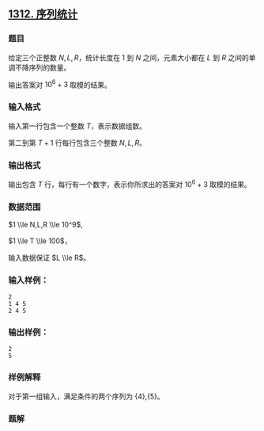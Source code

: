 ## [1312\. 序列统计](https://www.acwing.com/problem/content/1314/)

### 题目

给定三个正整数 $N,L,R$，统计长度在 $1$ 到 $N$ 之间，元素大小都在 $L$ 到 $R$ 之间的单调不降序列的数量。

输出答案对 $10^6+3$ 取模的结果。

### 输入格式

输入第一行包含一个整数 $T$，表示数据组数。

第二到第 $T+1$ 行每行包含三个整数 $N,L,R$。

### 输出格式

输出包含 $T$ 行，每行有一个数字，表示你所求出的答案对 $10^6+3$ 取模的结果。

### 数据范围

$1 \\le N,L,R \\le 10^9$,

$1 \\le T \\le 100$，

输入数据保证 $L \\le R$。

### 输入样例：

```
2
1 4 5
2 4 5
```

### 输出样例：

```
2
5
```

### 样例解释

对于第一组输入，满足条件的两个序列为 {4},{5}。

### 题解

